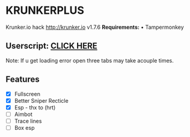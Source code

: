 # KRUNKERPLUS
Krunker.io hack
http://krunker.io v1.7.6
<b>Requirements:</b> • Tampermonkey</br>

<h2>Userscript: <a href="https://github.com/THEGUY3ds/KRUNKERPLUS/raw/master/krunkerplus.user.js" target="_blank">CLICK HERE</a></h2>

Note: If u get loading error open three tabs may take acouple times.
## Features
- [x] Fullscreen
- [x] Better Sniper Recticle
- [x] Esp - thx to (hrt)
- [ ] Aimbot
- [ ] Trace lines
- [ ] Box esp
